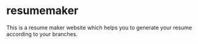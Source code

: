 # resumemaker
This is a resume maker website which helps you to generate your resume according to your branches.